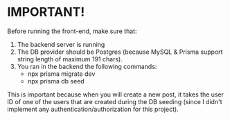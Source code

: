 <h1>IMPORTANT!</h1>
Before running the front-end, make sure that:
<ol>
 <li>The backend server is running</li>
<li>The DB provider should be Postgres (because MySQL & Prisma support string length of maximum 191 chars).</li>
<li>You ran in the backend the following commands:
 <ul>
  <li>npx prisma migrate dev</li>
  <li>npx prisma db seed</li>
 </ul>
</ol>

This is important because when you will create a new post, it takes the user ID of one of the users that are created during the DB seeding (since I didn't implement any authentication/authorization for this project).
